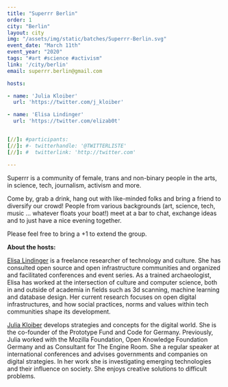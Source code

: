 ```yaml
---
title: "Superrr Berlin"
order: 1
city: "Berlin"
layout: city
img: "/assets/img/static/batches/Superrr-Berlin.svg"
event_date: "March 11th"
event_year: "2020"
tags: "#art #science #activism"
link: '/city/berlin'
email: superrr.berlin@gmail.com

hosts:

- name: 'Julia Kloiber'
  url: 'https://twitter.com/j_kloiber'

- name: 'Elisa Lindinger'
  url: 'https://twitter.com/elizab0t'


[//]: #participants:
[//]: #- twitterhandle: '@TWITTERLISTE'
[//]: #  twitterlink: 'http://twitter.com'

---
```


Superrr is a community of female, trans and non-binary people in the arts, in science, tech, journalism, activism and more.

Come by, grab a drink, hang out with like-minded folks and bring a friend to diversify our crowd! People from various backgrounds (art, science, tech, music ... whatever floats your boat!) meet at a bar to chat, exchange ideas and to just have a nice evening together.

Please feel free to bring a +1 to extend the group.

<b>About the hosts:</b>

<a href="https://elisalindinger.de/">Elisa Lindinger</a> is a freelance researcher of technology and culture. She has consulted open source and open infrastructure communities and organized and facilitated conferences and event series. As a trained archaeologist, Elisa has worked at the intersection of culture and computer science, both in and outside of academia in fields such as 3d scanning, machine learning and database design. Her current research focuses on open digital infrastructures, and how social practices, norms and values within tech communities shape its development.

<a href="https://juliakloiber.com/">Julia Kloiber</a> develops strategies and concepts for the digital world. She is the co-founder of the Prototype Fund and Code for Germany. Previously, Julia worked with the Mozilla Foundation, Open Knowledge Foundation Germany and as Consultant for The Engine Room. She a regular speaker at international conferences and advises governments and companies on digital strategies. In her work she is investigating emerging technologies and their influence on society. She enjoys creative solutions to difficult problems. 






